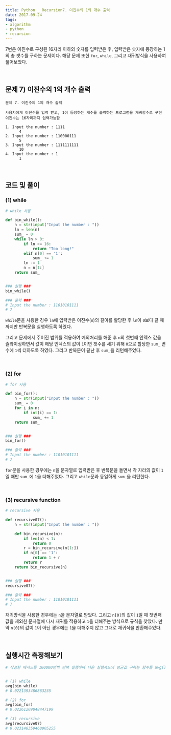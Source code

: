 ```yaml
---
title: Python _ Recursion7. 이진수의 1의 개수 출력
date: 2017-09-24
tags:
- algorithm
- python
- recursion
---
```


7번은 이진수로 구성된 16자리 이하의 숫자를 입력받은 후, 입력받은 숫자에 등장하는 1의 총 갯수를 구하는 문제이다. 해당 문제 또한 `for`, `while`, 그리고 재귀방식을 사용하여 풀어보았다.

<br>

## 문제 7) 이진수의 1의 개수 출력

```
문제 7. 이진수의 1의 개수 출력

사용자에게 이진수를 입력 받고, 1이 등장하는 개수를 출력하는 프로그램을 재귀함수로 구현
이진수는 16자리까지 입력가능함

1. Input the number : 1111
      4
2. Input the number : 110000111
      5
3. Input the number : 1111111111
      10
4. Input the number : 1
      1
```

<br>

## 코드 및 풀이

### (1) while

```python
# while 사용

def bin_while():
    n = str(input("Input the number : "))
    ln = len(n)
    sum_ = 0
    while ln > 0:
        if ln >= 16:
            return "Too long!"
        elif n[0] == '1':
            sum_ += 1
        ln -= 1
        n = n[1:]
    return sum_


### 실행 ###
bin_while()

### 출력 ###
# Input the number : 11010101111
# 7
```

`while`문을 사용한 경우 `ln`에 입력받은 이진수(`n`)의 길이를 할당한 후 `ln`이 `0`보다 클 때까지만 반복문을 실행하도록 하였다.

그리고 문제에서 주어진 범위를 적용하여 예외처리를 해준 후 `n`의 첫번째 인덱스 값을 슬라이싱하면서 값이 해당 인덱스의 값이 `1`이면 갯수를 세기 위해 `0`으로 할당한 `sum_` 변수에 `1`씩 더하도록 하였다. 그리고 반복문이 끝난 후 `sum_`을 리턴해주었다.

<br>

### (2) for

```python
# for 사용

def bin_for():
    n = str(input("Input the number : "))
    sum_ = 0
    for i in n:
        if int(i) == 1:
            sum_ += 1
    return sum_


### 실행 ###
bin_for()

### 출력 ###
# Input the number : 11010101111
# 7
```

`for`문을 사용한 경우에는 `n`을 문자열로 입력받은 후 반복문을 돌면서 각 자라의 값이 `1`일 때만 `sum_`에 `1`을 더해주었다. 그리고 `while`문과 동일하게 `sum_`을 리턴한다.

<br>

### (3) recursive function

```python
# recursive 사용

def recursive07():
    n = str(input("Input the number : "))

    def bin_recursive(n):
        if len(n) < 1:
            return 0
        r = bin_recursive(n[1:])
        if n[0] == '1':
            return 1 + r
        return r
    return bin_recursive(n)


### 실행 ###
recursive07()

### 출력 ###
# Input the number : 11010101111
# 7
```

재귀방식을 사용한 경우에는 `n`을 문자열로 받았다. 그리고 `n[0]`의 값이 `1`일 때 첫번째 값을 제외한 문자열에 다시 재귀를 적용하고 `1`을 더해주는 방식으로 규칙을 찾았다. 만약 `n[0]`의 값이 `1`이 아닌 경우에는 `1`을 더해주지 않고 그대로 재귀식을 반환해주었다.

<br>

## 실행시간 측정해보기

```python
# 작성한 메서드를 100000번씩 반복 실행하여 나온 실행속도의 평균값 구하는 함수를 avg()로 정의하였다.


# (1) while
avg(bin_while)
# 0.0221393486863235

# (2) for
avg(bin_for)
# 0.02261209048447199

# (3) recursive
avg(recursive07)
# 0.023148359468905255
```

<br>
